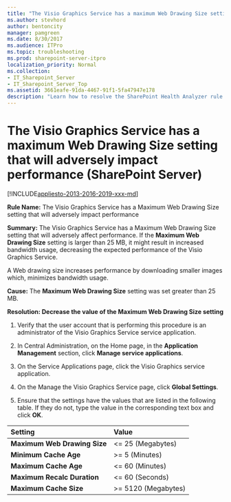 ```yaml
---
title: "The Visio Graphics Service has a maximum Web Drawing Size setting that will adversely impact performance (SharePoint Server)"
ms.author: stevhord
author: bentoncity
manager: pamgreen
ms.date: 8/30/2017
ms.audience: ITPro
ms.topic: troubleshooting
ms.prod: sharepoint-server-itpro
localization_priority: Normal
ms.collection:
- IT_Sharepoint_Server
- IT_Sharepoint_Server_Top
ms.assetid: 3661eafe-91da-4467-91f1-5fa47947e178
description: "Learn how to resolve the SharePoint Health Analyzer rule: The Visio Graphics Service has a Maximum Web Drawing Size setting that will adversely impact performance, for SharePoint Server."
---
```


# The Visio Graphics Service has a maximum Web Drawing Size setting that will adversely impact performance (SharePoint Server)

[!INCLUDE[appliesto-2013-2016-2019-xxx-md](../includes/appliesto-2013-2016-2019-xxx-md.md)] 
  
 **Rule Name:** The Visio Graphics Service has a Maximum Web Drawing Size setting that will adversely impact performance 
  
 **Summary:** The Visio Graphics Service has a Maximum Web Drawing Size setting that will adversely affect performance. If the **Maximum Web Drawing Size** setting is larger than 25 MB, it might result in increased bandwidth usage, decreasing the expected performance of the Visio Graphics Service. 
  
A Web drawing size increases performance by downloading smaller images which, minimizes bandwidth usage.
  
 **Cause:** The **Maximum Web Drawing Size** setting was set greater than 25 MB. 
  
 **Resolution: Decrease the value of the Maximum Web Drawing Size setting**
  
1. Verify that the user account that is performing this procedure is an administrator of the Visio Graphics Service service application. 
    
2. In Central Administration, on the Home page, in the **Application Management** section, click **Manage service applications**.
    
3. On the Service Applications page, click the Visio Graphics service application.
    
4. On the Manage the Visio Graphics Service page, click **Global Settings**.
    
5. Ensure that the settings have the values that are listed in the following table. If they do not, type the value in the corresponding text box and click **OK**.
    
|**Setting**|**Value**|
|:-----|:-----|
|**Maximum Web Drawing Size** <br/> |\<= 25 (Megabytes)  <br/> |
|**Minimum Cache Age** <br/> |\>= 5 (Minutes)  <br/> |
|**Maximum Cache Age** <br/> |\<= 60 (Minutes)  <br/> |
|**Maximum Recalc Duration** <br/> |\<= 60 (Seconds)  <br/> |
|**Maximum Cache Size** <br/> |\>= 5120 (Megabytes)  <br/> |
   
    

